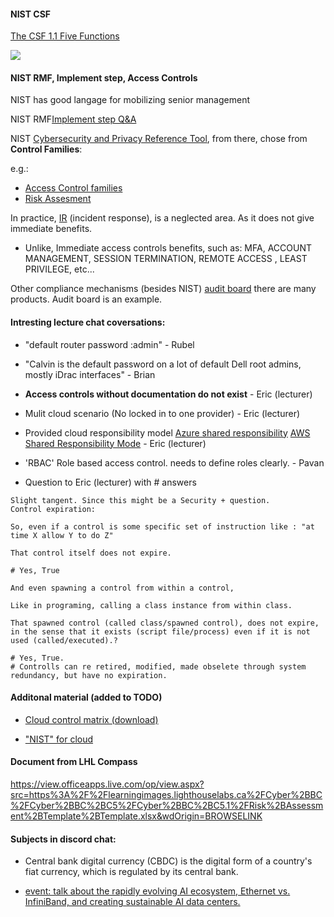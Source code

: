 
#### NIST CSF
[The CSF 1.1 Five Functions](https://www.nist.gov/cyberframework/getting-started/online-learning/five-functions)

<img src="https://www.nist.gov/sites/default/files/styles/220_x_220_limit/public/images/2018/04/12/ipdrr_circle.png?itok=qV5agiH5" width="auto" />

#### NIST RMF, Implement step, Access Controls
NIST has good langage for mobilizing senior management

NIST RMF[Implement step Q&A](https://csrc.nist.gov/CSRC/media/Projects/risk-management/documents/04-Implement%20Step/NIST%20RMF%20Implement%20Step-FAQs.pdf) 

NIST [Cybersecurity and Privacy Reference Tool](https://csrc.nist.gov/projects/cprt/catalog#/cprt/framework/version/SP_800_53_5_1_1/home), from there, chose from __Control Families__:

e.g.:
- [Access Control families](https://csrc.nist.gov/projects/cprt/catalog#/cprt/framework/version/SP_800_53_5_1_1/home?element=AC)
- [Risk Assesment](https://csrc.nist.gov/projects/cprt/catalog#/cprt/framework/version/SP_800_53_5_1_1/home?element=RA)

In practice, [IR](https://csrc.nist.gov/projects/cprt/catalog#/cprt/framework/version/SP_800_53_5_1_1/home?element=IR) (incident response), is a neglected area. As it does not give immediate benefits.
- Unlike,  Immediate access controls benefits, such as:
MFA, ACCOUNT MANAGEMENT, SESSION TERMINATION, REMOTE ACCESS , LEAST PRIVILEGE, etc...

Other compliance mechanisms (besides NIST) [audit board](https://www.auditboard.com/) there are many products. Audit board is an example.

#### Intresting lecture chat coversations:
- "default router password :admin" - Rubel
- "Calvin is the default password on a lot of default Dell root admins, mostly iDrac interfaces" - Brian
- __Access controls without documentation do not exist__ - Eric (lecturer)
- Mulit cloud scenario (No locked in to one provider) - Eric (lecturer)
- Provided cloud responsibility model  [Azure shared responsibility](https://learn.microsoft.com/en-us/azure/security/fundamentals/shared-responsibility) [AWS Shared Responsibility Mode](https://aws.amazon.com/compliance/shared-responsibility-model/) - Eric (lecturer)
- 'RBAC' Role based access control. needs to define roles clearly. - Pavan

- Question to Eric (lecturer) with # answers
```
Slight tangent. Since this might be a Security + question.
Control expiration:

So, even if a control is some specific set of instruction like : "at time X allow Y to do Z"

That control itself does not expire. 

# Yes, True

And even spawning a control from within a control, 

Like in programing, calling a class instance from within class.

That spawned control (called class/spawned control), does not expire, in the sense that it exists (script file/process) even if it is not used (called/executed).?

# Yes, True.
# Controlls can re retired, modified, made obselete through system redundancy, but have no expiration.
```

#### Additonal material (added to TODO)
- [Cloud control matrix (download)](https://cloudsecurityalliance.org/research/cloud-controls-matrix)

- ["NIST" for cloud](https://cloudsecurityalliance.org/education/ccsk)

#### Document from LHL Compass
https://view.officeapps.live.com/op/view.aspx?src=https%3A%2F%2Flearningimages.lighthouselabs.ca%2FCyber%2BBC%2FCyber%2BBC%2BC5%2FCyber%2BBC%2BC5.1%2FRisk%2BAssessment%2BTemplate%2BTemplate.xlsx&wdOrigin=BROWSELINK

#### Subjects in discord chat:
- Central bank digital currency (CBDC) is the digital form of a country's fiat currency, which is regulated by its central bank.

- [event: talk about the rapidly evolving AI ecosystem, Ethernet vs. InfiniBand, and creating sustainable AI data centers.](https://www.juniper.net/us/en/events/ai-native-now/seize-the-ai-moment.html?utm_medium=influencer&utm_source=networkchuck&utm_campaign=GLBL_DC_24Q3_VSM_AIDCVirtualLaunchEvent)
